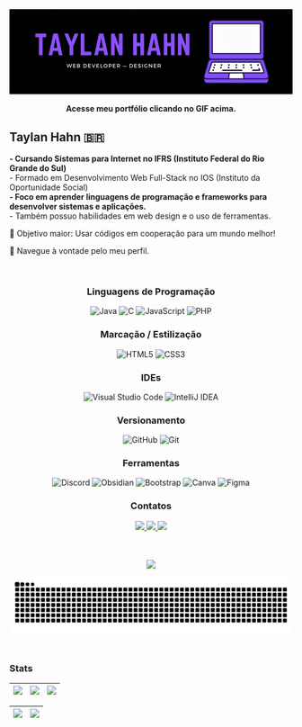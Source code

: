 <a href="https://taylanhahn.github.io/TaylanPortfolio/">
<img src="taylanhahngif.gif">
</a> 
<div align="center">
  
<strong> Acesse meu portfólio clicando no GIF acima. </strong>
</div>

## Taylan Hahn 🇧🇷 <br>
<p align="left"> 
  <strong> - Cursando Sistemas para Internet no IFRS (Instituto Federal do Rio Grande do Sul)</strong><br>
  - Formado em Desenvolvimento Web Full-Stack no IOS (Instituto da Oportunidade Social)<br>
  <strong> - Foco em aprender linguagens de programação e frameworks para desenvolver sistemas e aplicações.</strong><br>
  - Também possuo habilidades em web design e o uso de ferramentas.<br>
</p>

<p align="left">🎯 Objetivo maior: Usar códigos em cooperação para um mundo melhor!</p>

<p align="left">💜 Navegue à vontade pelo meu perfil.</p>
<br>

<div align="center">
  
### Linguagens de Programação
![Java](https://img.shields.io/badge/java-%23ED8B00.svg?style=for-the-badge&logo=openjdk&logoColor=white)
![C](https://img.shields.io/badge/C-00599C?style=for-the-badge&logo=c&logoColor=white)
![JavaScript](https://img.shields.io/badge/javascript-yellow.svg?style=for-the-badge&logo=javascript&logoColor=black)
![PHP](https://img.shields.io/badge/php-%23777BB4.svg?style=for-the-badge&logo=php&logoColor=white)

### Marcação / Estilização
![HTML5](https://img.shields.io/badge/html5-orange.svg?style=for-the-badge&logo=html5&logoColor=white)
![CSS3](https://img.shields.io/badge/css3-%231572B6.svg?style=for-the-badge&logo=css3&logoColor=white)

### IDEs
![Visual Studio Code](https://img.shields.io/badge/Visual%20Studio%20Code-0078d7.svg?style=for-the-badge&logo=visual-studio-code&logoColor=white)
![IntelliJ IDEA](https://img.shields.io/badge/IntelliJIDEA-000000.svg?style=for-the-badge&logo=intellij-idea&logoColor=white)

### Versionamento
![GitHub](https://img.shields.io/badge/github-%23121011.svg?style=for-the-badge&logo=github&logoColor=white)
![Git](https://img.shields.io/badge/git-%23F05033.svg?style=for-the-badge&logo=git&logoColor=white)

### Ferramentas
![Discord](https://img.shields.io/badge/Discord-%235865F2.svg?style=for-the-badge&logo=discord&logoColor=white)
![Obsidian](https://img.shields.io/badge/Obsidian-%23483699.svg?style=for-the-badge&logo=obsidian&logoColor=white)
![Bootstrap](https://img.shields.io/badge/bootstrap-%238511FA.svg?style=for-the-badge&logo=bootstrap&logoColor=white)
![Canva](https://img.shields.io/badge/Canva-%2300C4CC.svg?style=for-the-badge&logo=Canva&logoColor=white)
![Figma](https://img.shields.io/badge/figma-%23F24E1E.svg?style=for-the-badge&logo=figma&logoColor=white)

### Contatos
<div>
  <!-- Work Links -->
  <a href="https://www.linkedin.com/in/taylanhahn/" target="_blank">
    <img src="https://img.shields.io/badge/-LinkedIn-%230077B5?style=for-the-badge&logo=linkedin&logoColor=white" target="_blank">
  </a>
  <a href = "mailto:taylan.hahn@gmail.com">
    <img src="https://img.shields.io/badge/Gmail-D14836?style=for-the-badge&logo=gmail&logoColor=white">
  </a>

  <!-- Social Links -->
  <a href="https://instagram.com/taylan.hahn/" target="_blank">
  <img src="https://img.shields.io/badge/-Instagram-%23E4405F?style=for-the-badge&logo=instagram&logoColor=white" target="_blank">
  </a>
</div>

<br><br>
<a href="https://github.com/TaylanHahn/github-readme-stats">
<img align="center" src="https://github-readme-stats.vercel.app/api/top-langs/?username=TaylanHahn&layout=compact&theme=dark&hide_border=true"></img>
</a> 
</div>

<picture>
  <source media="(prefers-color-scheme: dark)" srcset="https://raw.githubusercontent.com/taylanhahn/taylanhahn/output/github-contribution-grid-snake-dark.svg">
  <source media="(prefers-color-scheme: light)" srcset="https://raw.githubusercontent.com/taylanhahn/taylanhahn/output/github-contribution-grid-snake.svg">
  <img alt="github contribution grid snake animation" src="https://raw.githubusercontent.com/taylanhahn/taylanhahn/output/github-contribution-grid-snake.svg">
</picture>
<br><br>

### Stats

| ![](http://github-profile-summary-cards.vercel.app/api/cards/stats?username=TaylanHahn&theme=tokyonight) | ![](http://github-profile-summary-cards.vercel.app/api/cards/repos-per-language?username=TaylanHahn&hide=Html&theme=tokyonight) | ![](http://github-profile-summary-cards.vercel.app/api/cards/most-commit-language?username=TaylanHahn&theme=tokyonight) |
| :-: | :-: | :-: |

| ![](http://github-profile-summary-cards.vercel.app/api/cards/profile-details?username=taylanhahn&theme=tokyonight) | ![](https://github-readme-streak-stats.herokuapp.com/?user=TaylanHahn&theme=tokyonight&hide_border=true&date_format=M%20j%5B%2C%20Y%5D&background=1A1B27&stroke=35AFA3&ring=BF91F3&fire=BF91F3&currStreakNum=BF91F3&sideNums=BF91F3&currStreakLabel=BF91F3&sideLabels=BF91F3&dates=35AFA3) |
| :-: | :-: |

